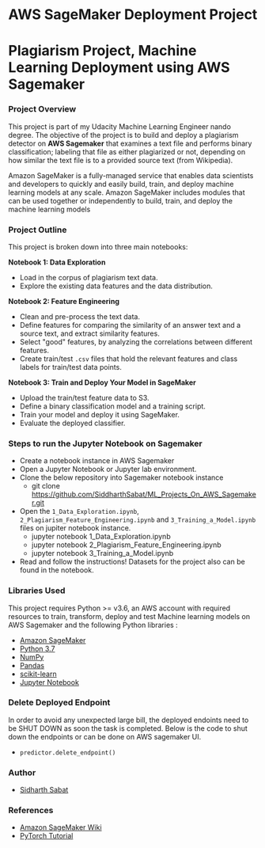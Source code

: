 # AWS SageMaker Deployment Project
# Plagiarism Project, Machine Learning Deployment using AWS Sagemaker

### Project Overview
This project is part of my Udacity Machine Learning Engineer nando degree. The objective of the project is to build and deploy a plagiarism detector on **AWS Sagemaker** that examines a text file and performs binary classification; labeling that file as either plagiarized or not, depending on how similar the text file is to a provided source text (from Wikipedia).

Amazon SageMaker is a fully-managed service that enables data scientists and developers to quickly and easily build, train, and deploy machine learning models at any scale. Amazon SageMaker includes modules that can be used together or independently to build, train, and deploy the machine learning models

### Project Outline
This project is broken down into three main notebooks:

**Notebook 1: Data Exploration**
* Load in the corpus of plagiarism text data.
* Explore the existing data features and the data distribution.

**Notebook 2: Feature Engineering**
* Clean and pre-process the text data.
* Define features for comparing the similarity of an answer text and a source text, and extract similarity features.
* Select "good" features, by analyzing the correlations between different features.
* Create train/test `.csv` files that hold the relevant features and class labels for train/test data points.

**Notebook 3: Train and Deploy Your Model in SageMaker**
* Upload the train/test feature data to S3.
* Define a binary classification model and a training script.
* Train your model and deploy it using SageMaker.
* Evaluate the deployed classifier.

### Steps to run the Jupyter Notebook on Sagemaker
- Create a notebook instance in AWS Sagemaker
- Open a Jupyter Notebook or Jupyter lab environment.
- Clone the below repository into Sagemaker notebook instance
    - git clone https://github.com/SiddharthSabat/ML_Projects_On_AWS_Sagemaker.git                
- Open the `1_Data_Exploration.ipynb`, `2_Plagiarism_Feature_Engineering.ipynb` and `3_Training_a_Model.ipynb` files on jupiter notebook instance.
    - jupyter notebook 1_Data_Exploration.ipynb
    - jupyter notebook 2_Plagiarism_Feature_Engineering.ipynb
    - jupyter notebook 3_Training_a_Model.ipynb
- Read and follow the instructions! Datasets for the project also can be found in the notebook.

### Libraries Used
This project requires Python >= v3.6, an AWS account with required resources to train, transform, deploy and test Machine learning models on AWS Sagemaker and the following Python libraries :
- [Amazon SageMaker](https://docs.aws.amazon.com/sagemaker/latest/dg/whatis.html)
- [Python 3.7](https://www.python.org/downloads/release/python-370/)
- [NumPy](http://www.numpy.org/)
- [Pandas](http://pandas.pydata.org/)
- [scikit-learn](http://scikit-learn.org/stable/)
- [Jupyter Notebook](http://ipython.org/notebook.html)

### Delete Deployed Endpoint
In order to avoid any unexpected large bill, the deployed endoints need to be SHUT DOWN as soon the task is completed. Below is the code to shut down the endpoints or can be done on AWS sagemaker UI.

* `predictor.delete_endpoint()`

### Author
* [Sidharth Sabat](https://www.linkedin.com/in/sidharthsabat88/)

### References
* [Amazon SageMaker Wiki](https://docs.aws.amazon.com/sagemaker/latest/dg/whatis.html)
* [PyTorch Tutorial](https://pytorch.org/tutorials/)